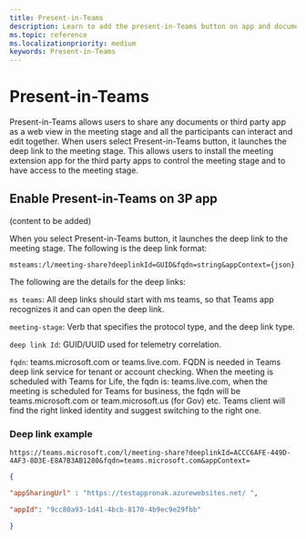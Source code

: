 ```yaml
---
title: Present-in-Teams
description: Learn to add the present-in-Teams button on app and document to share in the meeting stage
ms.topic: reference
ms.localizationpriority: medium
keywords: Present-in-Teams
---
```

# Present-in-Teams

Present-in-Teams allows users to share any documents or third party app as a web view in the meeting stage and all the participants can interact and edit together. When users select Present-in-Teams button, it launches the deep link to the meeting stage. This allows users to install the meeting extension app for the third party apps to control the meeting stage and to have access to the meeting stage.

## Enable Present-in-Teams on 3P app

(content to be added)

When you select Present-in-Teams button, it launches the deep link to the meeting stage. The following is the deep link format:

`msteams:/l/meeting-share?deeplinkId=GUID&fqdn=string&appContext={json}`

The following are the details for the deep links:

`ms teams`: All deep links should start with ms teams, so that Teams app recognizes it and can open the deep link.​

`meeting-stage`: Verb that specifies the protocol type, and the deep link type​.

`deep link Id`: GUID/UUID used for telemetry correlation​.

`fqdn`: teams.microsoft.com or teams.live.com. FQDN is needed in Teams deep link service for tenant or account checking. When the meeting is scheduled with Teams for Life, the fqdn is: teams.live.com, when the meeting is scheduled for Teams for business, the fqdn will be teams.microsoft.com or team.microsoft.us (for Gov) etc. Teams client will find the right linked identity and suggest switching to the right one.​

### Deep link example

`https://teams.microsoft.com/l/meeting-share?deeplinkId=ACCC6AFE-449D-4AF3-8D3E-E8A7B3AB1280&fqdn=teams.microsoft.com&appContext=`

```json
{ ​

"appSharingUrl" : "https://testappronak.azurewebsites.net/ ", ​

"appId": "9cc80a93-1d41-4bcb-8170-4b9ec9e29fbb" ​

}
```
